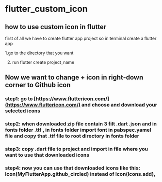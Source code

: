 # flutter_custom_icon

## how to use custom icon in flutter

first of all we have to create flutter app project so in terminal create a flutter app 

1.go to the directory that you want 

2. run flutter create project_name


## Now we want to change + icon in right-down corner to Github icon

### step1: go to [https://www.fluttericon.com/](https://www.fluttericon.com/) and choose and download your selected icons

### step2: when downloaded zip file contain 3 filt .dart .json and in fonts folder .ttf , in fonts folder import font in pabspec.yamel file and copy that .ttf file to root directory in fonts folder

### step3:  copy .dart file to project and import in file where you want to use that downloaded icons 

### step4: now you can use that downloaded icons like this:  Icon(MyFlutterApp.github_circled) instead of  Icon(Icons.add),




